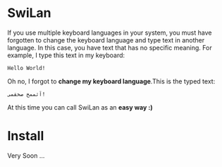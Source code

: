 # SwiLan
If you use multiple keyboard languages in your system, you must have forgotten to change the keyboard language and type text in another language. In this case, you have text that has no specific meaning.
For example, I type this text in my keyboard:
```
Hello World!
```
Oh no, I forgot to **change my keyboard language**.This is the typed text:
```
آثممخ صخقمی!
```
At this time you can call SwiLan as an **easy way :)**
# Install
Very Soon ...
